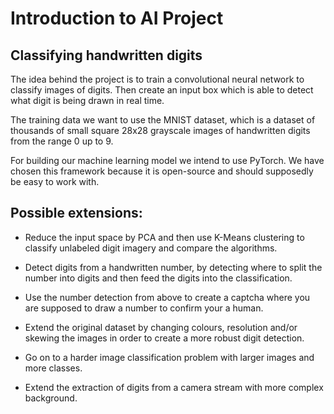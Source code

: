 # Introduction to AI Project

## Classifying handwritten digits 

The idea behind the project is to train a convolutional neural network to classify images of digits. Then create an input box which is able to detect what digit is being drawn in real time.

The training data we want to use the MNIST dataset, which is a dataset of thousands of small square 28x28 grayscale images of handwritten digits from the range 0 up to 9. 

For building our machine learning model we intend to use PyTorch. We have chosen this framework because it is open-source and should supposedly be easy to work with.


## Possible extensions:

- Reduce the input space by PCA and then use K-Means clustering to classify unlabeled digit imagery and compare the algorithms.

- Detect digits from a handwritten number, by detecting where to split the number into digits and then feed the digits into the classification.

- Use the number detection from above to create a captcha where you are supposed to draw a number to confirm your a human.

- Extend the original dataset by changing colours, resolution and/or skewing the images in order to create a more robust digit detection.

- Go on to a harder image classification problem with larger images and more classes.

- Extend the extraction of digits from a camera stream with more complex background.

